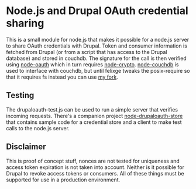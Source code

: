Node.js and Drupal OAuth credential sharing
===========================================

This is a small module for node.js that makes it possible for a node.js server to share OAuth credentials with Drupal. Token and consumer information is fetched from Drupal (or from a script that has access to the Drupal database) and stored in couchdb. The signature for the call is then verified using [node-oauth](http://github.com/mediacoder/node-oauth) which in turn requires [node-crypto](http://github.com/waveto/node-crypto). [node-couchdb](http://github.com/felixge/node-couchdb) is used to interface with couchdb, but until felixge tweaks the posix-require so that it requires fs instead you can use [my fork](http://github.com/hugowetterberg/node-couchdb).

Testing
-------

The drupaloauth-test.js can be used to run a simple server that verifies incoming requests. There's a companion project [node-drupaloauth-store](http://github.com/hugowetterberg/node-drupaloauth-store) that contains sample code for a credential store and a client to make test calls to the node.js server.

Disclaimer
----------

This is proof of concept stuff, nonces are not tested for uniqueness and access token expiration is not taken into account. Neither is it possible for Drupal to revoke access tokens or consumers. All of these things must be supported for use in a production environment.
